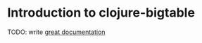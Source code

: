 # Introduction to clojure-bigtable

TODO: write [great documentation](http://jacobian.org/writing/what-to-write/)
